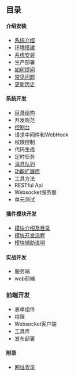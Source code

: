 ## 目录

#### 介绍安装

- [系统介绍](../../README.md)
- [环境搭建](start-environment.md)
- [系统安装](start-installation.md)
- 生产部署
- [如何提问](start-questions.md)
- [常见问题](start-issue.md)
- [更新历史](start-update-log.md)


#### 系统开发

- [目录结构](sys-catalog.md)
- 开发规范
- [控制台](sys-console.md)
- 请求中间件和WebHook
- 权限控制
- 代码生成
- 定时任务
- [消息队列](sys-queue.md)
- [功能扩展库](sys-library.md)
- 工具方法
- RESTful Api
- Websocket服务器
- 单元测试

#### 插件模块开发

- [模块介绍及目录](addon-introduce-catalog.md)
- [模块开发流程](addon-flow.md)
- [模块辅助说明](addon-helper.md)


#### 实战开发
- 服务端
- web前端


### 前端开发
- 表单组件
- 权限
- Websocket客户端
- 工具库
- 发布部署

#### 附录
- [网址收录](append-website.md)